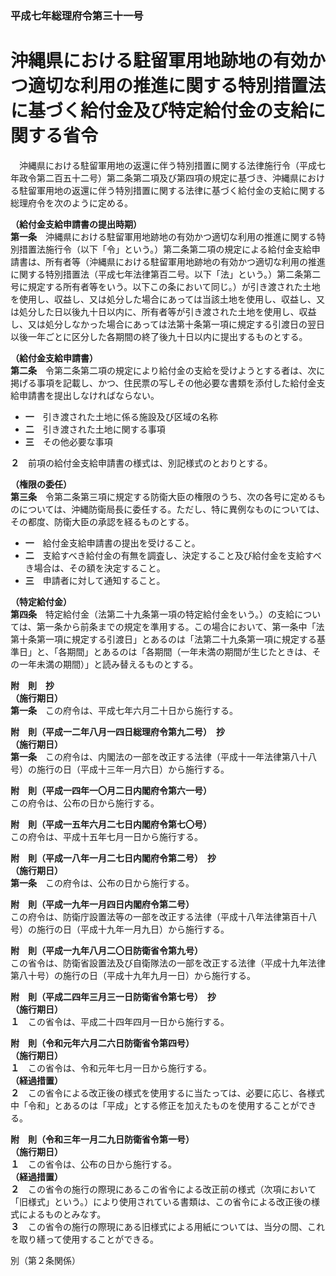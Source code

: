 ### 平成七年総理府令第三十一号  
# 沖縄県における駐留軍用地跡地の有効かつ適切な利用の推進に関する特別措置法に基づく給付金及び特定給付金の支給に関する省令  
　沖縄県における駐留軍用地の返還に伴う特別措置に関する法律施行令（平成七年政令第二百五十二号）第二条第二項及び第四項の規定に基づき、沖縄県における駐留軍用地の返還に伴う特別措置に関する法律に基づく給付金の支給に関する総理府令を次のように定める。  
  
**（給付金支給申請書の提出時期）**  
**第一条**　沖縄県における駐留軍用地跡地の有効かつ適切な利用の推進に関する特別措置法施行令（以下「令」という。）第二条第二項の規定による給付金支給申請書は、所有者等（沖縄県における駐留軍用地跡地の有効かつ適切な利用の推進に関する特別措置法（平成七年法律第百二号。以下「法」という。）第二条第二号に規定する所有者等をいう。以下この条において同じ。）が引き渡された土地を使用し、収益し、又は処分した場合にあっては当該土地を使用し、収益し、又は処分した日以後九十日以内に、所有者等が引き渡された土地を使用し、収益し、又は処分しなかった場合にあっては法第十条第一項に規定する引渡日の翌日以後一年ごとに区分した各期間の終了後九十日以内に提出するものとする。  
  
**（給付金支給申請書）**  
**第二条**　令第二条第二項の規定により給付金の支給を受けようとする者は、次に掲げる事項を記載し、かつ、住民票の写しその他必要な書類を添付した給付金支給申請書を提出しなければならない。  
* **一**　引き渡された土地に係る施設及び区域の名称  
* **二**　引き渡された土地に関する事項  
* **三**　その他必要な事項  
  
**２**　前項の給付金支給申請書の様式は、別記様式のとおりとする。  
  
**（権限の委任）**  
**第三条**　令第二条第三項に規定する防衛大臣の権限のうち、次の各号に定めるものについては、沖縄防衛局長に委任する。ただし、特に異例なものについては、その都度、防衛大臣の承認を経るものとする。  
* **一**　給付金支給申請書の提出を受けること。  
* **二**　支給すべき給付金の有無を調査し、決定すること及び給付金を支給すべき場合は、その額を決定すること。  
* **三**　申請者に対して通知すること。  
  
**（特定給付金）**  
**第四条**　特定給付金（法第二十九条第一項の特定給付金をいう。）の支給については、第一条から前条までの規定を準用する。この場合において、第一条中「法第十条第一項に規定する引渡日」とあるのは「法第二十九条第一項に規定する基準日」と、「各期間」とあるのは「各期間（一年未満の期間が生じたときは、その一年未満の期間）」と読み替えるものとする。  
  
**附　則　抄**  
**（施行期日）**  
**第一条**　この府令は、平成七年六月二十日から施行する。  
  
**附　則（平成一二年八月一四日総理府令第九二号）　抄**  
**（施行期日）**  
**第一条**　この府令は、内閣法の一部を改正する法律（平成十一年法律第八十八号）の施行の日（平成十三年一月六日）から施行する。  
  
**附　則（平成一四年一〇月二日内閣府令第六一号）**  
この府令は、公布の日から施行する。  
  
**附　則（平成一五年六月二七日内閣府令第七〇号）**  
この府令は、平成十五年七月一日から施行する。  
  
**附　則（平成一八年一月二七日内閣府令第二号）　抄**  
**（施行期日）**  
**第一条**　この府令は、公布の日から施行する。  
  
**附　則（平成一九年一月四日内閣府令第二号）**  
この府令は、防衛庁設置法等の一部を改正する法律（平成十八年法律第百十八号）の施行の日（平成十九年一月九日）から施行する。  
  
**附　則（平成一九年八月二〇日防衛省令第九号）**  
この省令は、防衛省設置法及び自衛隊法の一部を改正する法律（平成十九年法律第八十号）の施行の日（平成十九年九月一日）から施行する。  
  
**附　則（平成二四年三月三一日防衛省令第七号）　抄**  
**（施行期日）**  
**１**　この省令は、平成二十四年四月一日から施行する。  
  
**附　則（令和元年六月二六日防衛省令第四号）**  
**（施行期日）**  
**１**　この省令は、令和元年七月一日から施行する。  
**（経過措置）**  
**２**　この省令による改正後の様式を使用するに当たっては、必要に応じ、各様式中「令和」とあるのは「平成」とする修正を加えたものを使用することができる。  
  
**附　則（令和三年一月二九日防衛省令第一号）**  
**（施行期日）**  
**１**　この省令は、公布の日から施行する。  
**（経過措置）**  
**２**　この省令の施行の際現にあるこの省令による改正前の様式（次項において「旧様式」という。）により使用されている書類は、この省令による改正後の様式によるものとみなす。  
**３**　この省令の施行の際現にある旧様式による用紙については、当分の間、これを取り繕って使用することができる。  
  
別（第２条関係）  

          
        